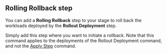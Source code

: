 ## Rolling Rollback step

You can add a **Rolling Rollback** step to your stage to roll back the workloads deployed by the **Rollout Deployment** step.

Simply add this step where you want to initiate a rollback. Note that this command applies to the deployments of the Rollout Deployment command, and not the [Apply Step](deploy-manifests-using-apply-step.md) command.

